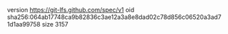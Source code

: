 version https://git-lfs.github.com/spec/v1
oid sha256:064ab17748ca9b82836c3ae12a3a8e8dad02c78d856c06520a3ad71d1aa99758
size 3157

